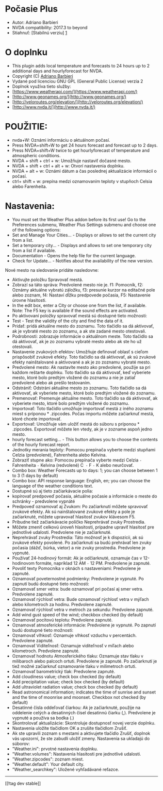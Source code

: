 # Počasie Plus #

* Autor: Adriano Barbieri
* NVDA compatibility: 2017.3 to beyond
* Stiahnuť: [Stabilnú verziu] [1]

# O doplnku #

* This plugin adds local temperature and forecasts to 24 hours up to 2
  additional days and hourlyforecast for NVDA.
* Copyright (C) [Adriano Barbieri](mailto:adrianobarb@yahoo.it)
* Vydané pod licenciou GNU GPL (General Public License) verzia 2
* Doplnok využíva tieto služby:
* [https://www.weatherapi.com/](https://www.weatherapi.com/)
* [http://www.geonames.org/](http://www.geonames.org/)
* [http://veloroutes.org/elevation/](http://veloroutes.org/elevation/)
* [http://www.nvda.it/](http://www.nvda.it/)

# POUŽITIE: #

* nvda+W: Oznámi informáciu o aktuálnom počasí.
* Press NVDA+shift+W to get 24 hours forecast and forecast up to 2 days.
* Press NVDA+shift+W twice to get hourlyforecast of temperature and
  atmospheric conditions.
* NVDA + shift + ctrl + w: Umožňuje nastaviť dočasné mesto.
* NVDA + shift + ctrl + alt + w: Otvorí nastavenia doplnku.
* NVDA + alt + w: Oznámi dátum a čas poslednej aktualizácie informácií o
  počasí.
* ctrl+ shift + w: prepína medzi oznamovaním teploty v stupňoch Celsia alebo
  Farenheita.

# Nastavenia: #

* You must set the Weather Plus addon before its first use! Go to the Preferences submenu, Weather Plus Settings submenu and choose one of the following options:
 * Set and Manage Your Cities... - Displays or allows to set the current city from a list.
 * Set a temporary city... - Displays and allows to set one temporary city from a list if available.
 * Documentation - Opens the help file for the current language.
 * Check for Update... - Notifies about the availability of the new version.

Nové mesto na sledovanie pridáte nasledovne:

* Aktivujte položku Spravovať mestá.
* Zobrazí sa táto správa: Predvolené mesto nie je. f1: Pomocník, f2: Oznámy
  aktuálne vybratú záložku, f3: presunie kurzor na editačné pole alebo
  zoznam, f4: Nastaví dĺžku predpovede počasia, F5: Nastavenie úrovne
  hlasitosti.
* In the edit box, enter a City or choose one from the list, if
  available. Note: The F5 key is available if the sound effects are
  activated.
* Po aktivovaní položky spravovať mestá sú dostupné tieto možnosti:
* Test - Test the validity of the city and find the data of it.
* Pridať: pridá aktuálne mesto do zoznamu. Toto tlačidlo sa dá aktivovať, ak
  je vybraté mesto zo zoznamu, a ak ste zadané mesto otestovali.
* Podrobnosti: zobrazuje informácie o aktuálnom meste. Toto tlačidlo sa dá
  aktivovať, ak je zo zoznamu vybraté mesto alebo ak ste ho už otestovali.
* Nastavenie zvukových efektov: Umožňuje definovať oblasť s cieľom
  prispôsobiť zvukové efekty. Toto tlačidlo sa dá aktivovať, ak sú zvukové
  efekty nainštalované a aktivované a ak je zo zoznamu vybraté mesto.
* Predvolené mesto: Ak nastavíte mesto ako predvolené, použije sa pri každom
  reštarte doplnku. Toto tlačidlo sa dá aktivovať, keď vyberiete mesto,
  ktoré bolo predtým vložené do zoznamu a nie je zatiaľ predvolené alebo ak
  prešlo testovaním.
* Odstrániť: Odstráni aktuálne mesto zo zoznamu. Toto tlačidlo sa dá
  aktivovať, ak vyberiete mesto, ktoré bolo predtým vložené do zoznamu.
* Premenovať: Premenuje aktuálne mesto. Toto tlačidlo sa dá aktivovať, ak
  vyberiete mesto, ktoré bolo predtým vložené do zoznamu.
* Importovať: Toto tlačidlo umožňuje importovať mestá z iného zoznamu miest
  s príponou * .zipcodes. Počas importu môžete začiarknuť mestá, ktoré
  chcete importovať.
* Exportovať: Umožňuje vám uložiť mestá do súboru s príponou *
  .zipcodes. Exportovať môžete len vtedy, ak je v zozname aspoň jedno mesto.
* hourly forecast setting... - This button allows you to choose the contents
  of the hourly forecast report.
* Jednotky merania teploty: Pomocou prepínača vyberte medzi stupňami Celzia
  (predvolené), Fahrenheita alebo Kelvina.
* Zobraziť stupne ako: Pomocou prepínača vyberte medzi Celzia `-`
  Fahrenheita `-` Kelvina (redvolené) C` -` F `-` K alebo neurčovať.
* Combo box: Weather Forecasts up to days: 1; you can choose between 1 to 3
  (1 days by default)
* Combo box: API response language: English, en; you can choose the language
  of the weather conditions text.
* Dostupné sú aj tieto začiarkávacie polia:
* kopírovať predpoveď počasia, aktuálne počasie a informácie o meste do
  schránky - predvolene vypnáté
* Predpoveď oznamovať aj Zvukom: Po začiarknutí môžete spravovať zvukové
  efekty. Ak sú nainštalované zvukové efekty a pole je začiarknuté, môžete
  upravovať hlasitosť zvukov klávesom F5.
* Pribudne tiež začiarkávacie políčko Neprehrávať zvuky Prostredia.
* Môžete zmeniť celkovú úroveň hlasitosti, prípadne upraviť hlasitosť pre
  jednotlivé udalosti. Predvolene nie je začiarknuté.
* Neprehrávať zvuky Prostredia: Táto možnosť je k dispozícii, ak sú zvukové
  efekty povolené. Po začiarknutí sa budú prehrávať len zvuky počasia (dážď,
  búrka, vietor) a nie zvuky prostredia. Predvolene je vypnuté.
* Používať 24-hodinový formát: Ak je odčiarknuté, oznamuje čas v
  12-hodinovom formáte, napríklad 12 AM `-` 12 PM. Predvolene je zapnuté.
* Povoliť texty Pomocníka v oknách s nastaveniami: Predvolene je zapnuté.
* Oznamovať poveternostné podmienky: Predvolene je vypnuté. Po zapnutí budú
  dostupné tieto možnosti:
* Oznamovať smer vetra: bude oznamovať pri počasí aj smer vetra. Predvolene
  zapnuté.
* Oznamovať rýchlosť vetra: Bude oznamovať rýchlosť vetra v mýľach alebo
  kilometroch za hodinu. Predvolene zapnuté.
* Oznamovať rýchlosť vetra v metroch za sekundu: Predvolene zapnuté.
* Add wind gust speed of the wind; checkbox checked (by default)
* Oznamovať pocitovú teplotu: Predvolene zapnuté.
* Oznamovať atmosferické informácie: Predvolene je vypnuté. Po zapnutí budú
  dostupné tieto možnosti:
* Oznamovať vlhkosť: Oznamuje vlhkosť vzduchu v percentách. Predvolene
  zapnuté.
* Oznamovať Viditeľnosť: Oznamuje viditeľnosť v míľach alebo
  kilometroch. Predvolene zapnuté.
* Oznamovať hodnotu Atmosferického tlaku: Oznamuje stav tlaku v milibaroch
  alebo palcoch ortuti. Predvolene je zapnuté. Po začiarknutí je tiež možné
  začiarknuť oznamovanie tlaku v milimetroch ortuti.
* Oznamovať barometrický tlak: Predvolene zapnuté.
* Add cloudiness value; check box checked (by default)
* Add precipitation value; check box checked (by default)
* Add ultraviolet radiation value; check box checked (by default)
* Read astronomical information; indicates the time of sunrise and sunset
  and the time of moonrise and moonset. Checkbox not checked (by default)
* Desatinné čísla oddeľovať čiarkou: Ak je začiarknuté, použije na oddelenie
  celých a desatinných čísel desatinnú čiarku (,). Predvolene je vypnuté a
  používa sa bodka (.)
* Skontrolovať aktualizácie: Skontroluje dostupnosť novej verzie doplnku.
* Nastavenia uložíte tlačidlom OK a zrušíte tlačidlom Zrušiť.
* Ak ste upravili zoznam s mestami a aktivujete tlačidlo Zrušiť, doplnok vás
  upozorní, že ste zabudli uložiť zmeny. Nastavenia sa ukladajú do súborov:
* "Weather.ini": prvotné nastavenia doplnku.
* "Weather.volumes": Nastavenia hlasitosti pre jednotlivé udalosti.
* "Weather.zipcodes": zoznam miest.
* "Weather.default": Your default city.
* "Weather_searchkey": Uložené vyhľadávané reťazce.

--------------------------------------------------------------------------------

[[!tag dev stable]]

[1]: https://addons.nvda-project.org/files/get.php?file=wetp
